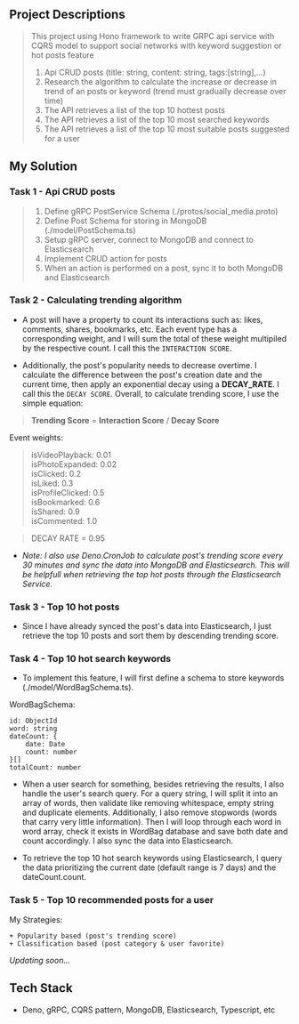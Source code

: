 ## Project Descriptions

> This project using Hono framework to write GRPC api service with CQRS model to support social networks with keyword suggestion or hot posts feature
>
> 1. Api CRUD posts (title: string, content: string, tags:[string],...)
> 2. Research the algorithm to calculate the increase or decrease in trend of an posts or keyword (trend must gradually decrease over time)
> 3. The API retrieves a list of the top 10 hottest posts
> 4. The API retrieves a list of the top 10 most searched keywords
> 5. The API retrieves a list of the top 10 most suitable posts suggested for a user

## My Solution
### Task 1 - Api CRUD posts
>    1. Define gRPC PostService Schema (./protos/social_media.proto)
>    2. Define Post Schema for storing in MongoDB (./model/PostSchema.ts)
>    3. Setup gRPC server, connect to MongoDB and connect to Elasticsearch
>    4. Implement CRUD action for posts
>    5. When an action is performed on a post, sync it to both MongoDB and Elasticsearch

### Task 2 - Calculating trending algorithm
- A post will have a property to count its interactions such as: likes, comments, shares, bookmarks, etc. Each event type has a corresponding weight, and I will sum the total of these weight multipiled by the respective count. I call this the `INTERACTION SCORE`.

- Additionally, the post's popularity needs to decrease overtime. I calculate the difference between the post's creation date and the current time, then apply an exponential decay using a **DECAY_RATE**. I call this the `DECAY SCORE`. Overall, to calculate trending score, I use the simple equation: 

> **Trending Score** = **Interaction Score** / **Decay Score**


Event weights: 

>    isVideoPlayback: 0.01 <br>
>    isPhotoExpanded: 0.02 <br>
>    isClicked: 0.2 <br>
>    isLiked: 0.3 <br>
>    isProfileClicked: 0.5 <br>
>    isBookmarked: 0.6 <br>
>    isShared: 0.9 <br>
>    isCommented: 1.0 <br>

> DECAY RATE = 0.95

- *Note: I also use Deno.CronJob to calculate post's trending score every 30 minutes and sync the data into MongoDB and Elasticsearch. This will be helpfull when retrieving the top hot posts through the Elasticsearch Service.*


### Task 3 - Top 10 hot posts
- Since I have already synced the post's data into Elasticsearch, I just retrieve the top 10 posts and sort them by descending trending score.

### Task 4 - Top 10 hot search keywords
- To implement this feature, I will first define a schema to store keywords (./model/WordBagSchema.ts). 

WordBagSchema:

    id: ObjectId
    word: string
    dateCount: {
        date: Date
	    count: number
    }[]
    totalCount: number

- When a user search for something, besides retrieving the results, I also handle the user's search query. For a query string, I will split it into an array of words, then validate like removing whitespace, empty string and duplicate elements. Additionally, I also remove stopwords (words that carry very little information). Then I will loop through each word in word array, check it exists in WordBag database and save both date and count accordingly. I also sync the data into Elasticsearch.

- To retrieve the top 10 hot search keywords using Elasticsearch, I query the data prioritizing the current date (default range is 7 days) and the dateCount.count.

### Task 5 - Top 10 recommended posts for a user
My Strategies:

    + Popularity based (post's trending score) 
    + Classification based (post category & user favorite)

_Updating soon..._

## Tech Stack
- Deno, gRPC, CQRS pattern, MongoDB, Elasticsearch, Typescript, etc